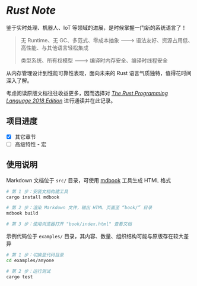 # *Rust Note*

鉴于实时处理、机器人、IoT 等领域的进展，是时候掌握一门新的系统语言了！

> 无 Runtime、无 GC、多范式、零成本抽象 ---> 语法友好、资源占用低、高性能、与其他语言轻松集成
>
> 类型系统、所有权模型 ---> 编译时内存安全、编译时线程安全

从内存管理设计到性能可靠性表现，面向未来的 Rust 语言气质独特，值得花时间深入了解。

考虑阅读原版文档往往收益更多，因而选择对 [*The Rust Programming Language 2018 Edition*](https://doc.rust-lang.org/stable/book/) 进行通读并在此记录。

## 项目进度

- [x] 其它章节
- [ ] 高级特性 - 宏

## 使用说明

Markdown 文档位于 `src/` 目录，可使用 [mdbook](https://crates.io/crates/mdbook) 工具生成 HTML 格式

```bash
# 第 1 步：安装文档构建工具
cargo install mdbook

# 第 2 步：渲染 Markdown 文件，输出 HTML 页面至 “book/” 目录
mdbook build

# 第 3 步：使用浏览器打开 "book/index.html" 查看文档
```

示例代码位于 `examples/` 目录，其内容、数量、组织结构可能与原版存在较大差异

```bash
# 第 1 步：切换至代码目录
cd examples/anyone

# 第 2 步：运行测试
cargo test
```
